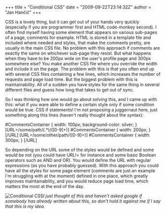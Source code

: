+++
title = "Conditional CSS"
date = "2009-09-22T23:14:32Z"
author = "Jan Hančič"
+++

CSS is a lovely thing, but it can get out of your hands very quickly (especially if you are programmer first and HTML code-monkey second). I often find myself having some element that appears on various sub-pages of a page, comments for example. HTML is stored in a template file and included where needed and styles, that make the comments pretty, are usually in the main CSS file. No problem with this approach if comments are exactly the same on whichever sub-page they resist. But what happens when they have to be 200px wide on the user's profile page and 300px somewhere else? You make another CSS file where you override the width and include it on the page.
The problem with this is that you often end up with several CSS files containing a few lines, which increases the number of requests and page load time. But the biggest problem with this is maintainability. All of a sudden you have styles for the same thing in several different files and guess how long that takes to get out of sync.

So I was thinking how one would go about solving this, and I came up with this: what if you ware able to define a certain style only if some condition would be true. CSS if statements! I'm not proposing a juggernaut here, just something along this lines (haven't really thought about the syntax):

#CommentsContainer {
width: 100px;
background-color: silver;
}
\[URL=/some/path/(.\*)/(\[0-9\]+)\]
#CommentsContainer {
width: 200px;
}
\[/URL\]
\[URL=/some/other/path/(\[0-9\]+)\]
#CommentsContainer {
width: 300px;
}
\[/URL\]

So depending on the URL some of the styles would be defined and some would be not (you could have URL!= for instance and some basic Boolean operators such as AND and OR). You would define the URL with regular expressions (as you have probably guessed).
With this approach you could have all the styles for some page element (comments are just an example I'm struggling with at the moment) defined in one place, which greatly improves maintainability, and you would reduce page load time, which matters the most at the end of the day.

![Conditional CSS](/post_images/conditional-css.png)_I just thought of this and haven't asked google if somebody has already written about this, so don't hold it against me if I say that this is my idea._
